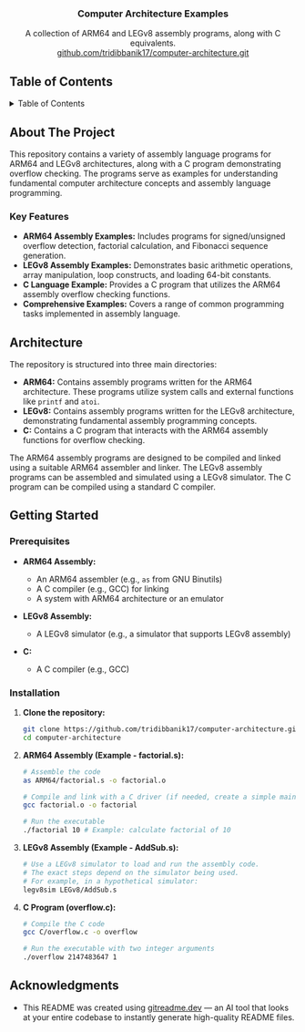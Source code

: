 <div align="center">

<h3 align="center">Computer Architecture Examples</h3>

  <p align="center">
    A collection of ARM64 and LEGv8 assembly programs, along with C equivalents.
    <br />
     <a href="https://github.com/tridibbanik17/computer-architecture.git">github.com/tridibbanik17/computer-architecture.git</a>
  </p>
</div>

## Table of Contents

<details>
  <summary>Table of Contents</summary>
  <ol>
    <li>
      <a href="#about-the-project">About The Project</a>
      <ul>
        <li><a href="#key-features">Key Features</a></li>
      </ul>
    </li>
    <li><a href="#architecture">Architecture</a></li>
    <li>
      <a href="#getting-started">Getting Started</a>
      <ul>
        <li><a href="#prerequisites">Prerequisites</a></li>
        <li><a href="#installation">Installation</a></li>
      </ul>
    </li>
    <li><a href="#acknowledgments">Acknowledgments</a></li>
  </ol>
</details>

## About The Project

This repository contains a variety of assembly language programs for ARM64 and LEGv8 architectures, along with a C program demonstrating overflow checking. The programs serve as examples for understanding fundamental computer architecture concepts and assembly language programming.

### Key Features

- **ARM64 Assembly Examples:** Includes programs for signed/unsigned overflow detection, factorial calculation, and Fibonacci sequence generation.
- **LEGv8 Assembly Examples:** Demonstrates basic arithmetic operations, array manipulation, loop constructs, and loading 64-bit constants.
- **C Language Example:** Provides a C program that utilizes the ARM64 assembly overflow checking functions.
- **Comprehensive Examples:** Covers a range of common programming tasks implemented in assembly language.

## Architecture

The repository is structured into three main directories:

- **ARM64:** Contains assembly programs written for the ARM64 architecture. These programs utilize system calls and external functions like `printf` and `atoi`.
- **LEGv8:** Contains assembly programs written for the LEGv8 architecture, demonstrating fundamental assembly programming concepts.
- **C:** Contains a C program that interacts with the ARM64 assembly functions for overflow checking.

The ARM64 assembly programs are designed to be compiled and linked using a suitable ARM64 assembler and linker. The LEGv8 assembly programs can be assembled and simulated using a LEGv8 simulator. The C program can be compiled using a standard C compiler.

## Getting Started

### Prerequisites

- **ARM64 Assembly:**
  - An ARM64 assembler (e.g., `as` from GNU Binutils)
  - A C compiler (e.g., GCC) for linking
  - A system with ARM64 architecture or an emulator

- **LEGv8 Assembly:**
  - A LEGv8 simulator (e.g., a simulator that supports LEGv8 assembly)

- **C:**
  - A C compiler (e.g., GCC)

### Installation

1. **Clone the repository:**
   ```sh
   git clone https://github.com/tridibbanik17/computer-architecture.git
   cd computer-architecture
   ```

2. **ARM64 Assembly (Example - factorial.s):**
   ```sh
   # Assemble the code
   as ARM64/factorial.s -o factorial.o

   # Compile and link with a C driver (if needed, create a simple main.c to call the factorial function)
   gcc factorial.o -o factorial

   # Run the executable
   ./factorial 10 # Example: calculate factorial of 10
   ```

3. **LEGv8 Assembly (Example - AddSub.s):**
   ```sh
   # Use a LEGv8 simulator to load and run the assembly code.
   # The exact steps depend on the simulator being used.
   # For example, in a hypothetical simulator:
   legv8sim LEGv8/AddSub.s
   ```

4. **C Program (overflow.c):**
   ```sh
   # Compile the C code
   gcc C/overflow.c -o overflow

   # Run the executable with two integer arguments
   ./overflow 2147483647 1
   ```

## Acknowledgments

- This README was created using [gitreadme.dev](https://gitreadme.dev) — an AI tool that looks at your entire codebase to instantly generate high-quality README files.

